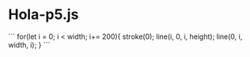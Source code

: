 # Hola-p5.js

´´´
for(let i = 0; i < width; i+= 200){
    stroke(0); 
    line(i, 0, i, height);
    line(0, i, width, i);
}
  ´´´
